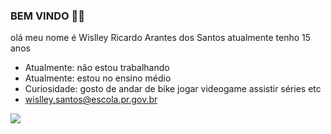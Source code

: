 ### BEM VINDO 🤙🏽

olá meu nome é Wislley Ricardo Arantes dos Santos atualmente tenho 15 anos 

-  Atualmente: não estou trabalhando
-  Atualmente: estou no ensino médio 
-  Curiosidade: gosto de andar de bike jogar videogame assistir séries etc
-  wislley.santos@escola.pr.gov.br


![](https://media1.tenor.com/m/Z42Fo4WKPrQAAAAC/dog-driving.gif)

